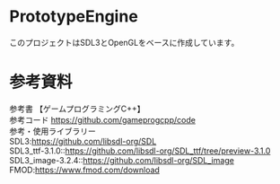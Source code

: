 # PrototypeEngine
このプロジェクトはSDL3とOpenGLをベースに作成しています。
# 参考資料
参考書
【ゲームプログラミングC++】  
参考コード
https://github.com/gameprogcpp/code  
参考・使用ライブラリー  
SDL3:https://github.com/libsdl-org/SDL  
SDL3_ttf-3.1.0::https://github.com/libsdl-org/SDL_ttf/tree/preview-3.1.0  
SDL3_image-3.2.4::https://github.com/libsdl-org/SDL_image  
FMOD:https://www.fmod.com/download  
